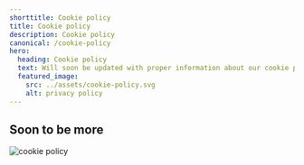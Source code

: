 ```yaml
---
shorttitle: Cookie policy
title: Cookie policy
description: Cookie policy
canonical: /cookie-policy
hero:
  heading: Cookie policy
  text: Will soon be updated with proper information about our cookie policy.
  featured_image:
    src: ../assets/cookie-policy.svg
    alt: privacy policy
---
```

## Soon to be more

![cookie policy]()